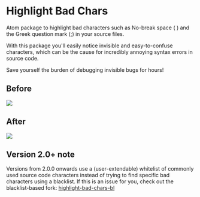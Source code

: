 # Highlight Bad Chars

Atom package to highlight bad characters such as No-break space ( ) and the Greek question mark (;) in your source files.

With this package you'll easily notice invisible and easy-to-confuse characters,
which can be the cause for incredibly annoying syntax errors in source code.

Save yourself the burden of debugging invisible bugs for hours!

## Before

![](https://github.com/ohanhi/atom-highlight-bad-chars/raw/master/images/before.png)

## After

![](https://github.com/ohanhi/atom-highlight-bad-chars/raw/master/images/after.png)

## Version 2.0+ note

Versions from 2.0.0 onwards use a (user-extendable) whitelist of commonly used source code characters instead of trying to find specific bad characters using a blacklist. If this is an issue for you, check out the blacklist-based fork: [highlight-bad-chars-bl](https://atom.io/packages/highlight-bad-chars-bl)
